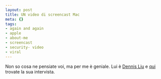 ```yaml
--- 
layout: post
title: UN video di screencast Mac
meta: {}
tags: 
- again and again
- apple
- about-me
- screencast
- security- video
- viral
---
```

Non so cosa ne pensiate voi, ma per me è geniale. Lui è [Dennis Liu][1] e [qui][2] trovate la sua intervista.
  
<object width="535" height="400"><param name="movie" value="http://www.youtube.com/v/6kxDxLAjkO8&rel=1"></param><param name="wmode" value="transparent"></param><embed src="http://www.youtube.com/v/6kxDxLAjkO8&rel=1" type="application/x-shockwave-flash" wmode="transparent" width="535" height="400"></embed></object>
  
[1]: http://www.dennisaliu.com
[2]: http://www.tuaw.com/2008/05/15/tuaw-interview-filmmaker-dennis-liu/

 
